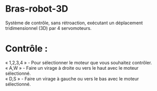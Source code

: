 # Bras-robot-3D
Système de contrôle, sans rétroaction, exécutant un déplacement tridimensionnel (3D) par 4 servomoteurs.
# Contrôle :
« 1,2,3,4 » - Pour sélectionner le moteur que vous souhaitez contrôler.\
« A,W »     - Faire un virage à droite ou vers le haut avec le moteur sélectionné.\
« D,S »     - Faire un virage à gauche ou vers le bas avec le moteur sélectionné.
